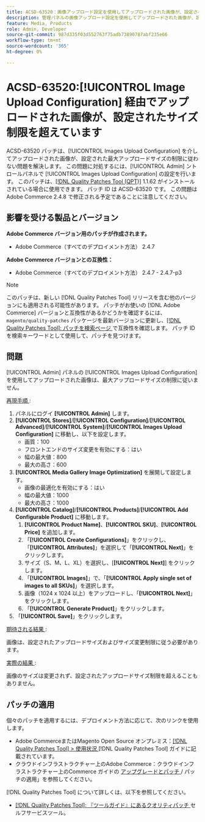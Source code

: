 ```yaml
---
title: ACSD-63520：画像アップロード設定を使用してアップロードされた画像が、設定されたサイズ制限を超えています
description: 管理パネルの画像アップロード設定を使用してアップロードされた画像が、設定された最大アップロードサイズの制限に従わないAdobe Commerceの問題を修正するために、ACSD-63520 パッチを適用してください。
feature: Media, Products
role: Admin, Developer
source-git-commit: 987d335f03d552763f75adb73890787abf235e66
workflow-type: tm+mt
source-wordcount: '365'
ht-degree: 0%

---
```



# ACSD-63520:[!UICONTROL Image Upload Configuration] 経由でアップロードされた画像が、設定されたサイズ制限を超えています

ACSD-63520 パッチは、[!UICONTROL Images Upload Configuration] を介してアップロードされた画像が、設定された最大アップロードサイズの制限に従わない問題を解決します。 この問題に対処するには、[!UICONTROL Admin] ントロールパネルで [!UICONTROL Images Upload Configuration] の設定を行います。 このパッチは、[[!DNL Quality Patches Tool (QPT)]](/help/tools/quality-patches-tool/quality-patches-tool-to-self-serve-quality-patches.md) 1.1.62 がインストールされている場合に使用できます。 パッチ ID は ACSD-63520 です。 この問題はAdobe Commerce 2.4.8 で修正される予定であることに注意してください。

## 影響を受ける製品とバージョン

**Adobe Commerce バージョン用のパッチが作成されます。**
* Adobe Commerce（すべてのデプロイメント方法） 2.4.7

**Adobe Commerce バージョンとの互換性：**
* Adobe Commerce（すべてのデプロイメント方法） 2.4.7 - 2.4.7-p3

>[!NOTE]
>
>このパッチは、新しい [!DNL Quality Patches Tool] リリースを含む他のバージョンにも適用される可能性があります。 パッチがお使いの [!DNL Adobe Commerce] バージョンと互換性があるかどうかを確認するには、`magento/quality-patches` パッケージを最新バージョンに更新し、[[!DNL Quality Patches Tool]: パッチを検索ページ ](https://experienceleague.adobe.com/tools/commerce-quality-patches/index.html) で互換性を確認します。 パッチ ID を検索キーワードとして使用して、パッチを見つけます。

## 問題

[!UICONTROL Admin] パネルの [!UICONTROL Images Upload Configuration] を使用してアップロードされた画像は、最大アップロードサイズの制限に従いません。

<u> 再現手順 </u>:

1. パネルにログイ **[!UICONTROL Admin]** します。
1. **[!UICONTROL Stores]**/**[!UICONTROL Configuration]**/**[!UICONTROL Advanced]**/**[!UICONTROL System]**/**[!UICONTROL Images Upload Configuration]** に移動し、以下を設定します。
   * 画質：100
   * フロントエンドのサイズ変更を有効にする：はい
   * 幅の最大値：800
   * 最大の高さ：600
1. **[!UICONTROL Media Gallery Image Optimization]** を展開して設定します。
   * 画像の最適化を有効にする：はい
   * 幅の最大値：1000
   * 最大の高さ：1000
1. **[!UICONTROL Catalog]**/**[!UICONTROL Products]**/**[!UICONTROL Add Configurable Product]** に移動します。
   1. **[!UICONTROL Product Name]**、**[!UICONTROL SKU]**、**[!UICONTROL Price]** を追加します。
   1. 「**[!UICONTROL Create Configurations]**」をクリックし、「**[!UICONTROL Attributes]**」を選択して「**[!UICONTROL Next]**」をクリックします。
   1. サイズ（S、M、L、XL）を選択し、[**[!UICONTROL Next]**] をクリックします。
   1. 「**[!UICONTROL Images]**」で、「**[!UICONTROL Apply single set of images to all SKUs]**」を選択します。
   1. 画像（1024 x 1024 以上）をアップロードし、「**[!UICONTROL Next]**」をクリックします。
   1. 「**[!UICONTROL Generate Product]**」をクリックします。
1. 「**[!UICONTROL Save]**」をクリックします。

<u> 期待される結果 </u>:

画像は、設定されたアップロードサイズおよびサイズ変更制限に従う必要があります。

<u> 実際の結果 </u>:

画像のサイズは変更されず、設定されたアップロードサイズ制限を超えることもありません。

## パッチの適用

個々のパッチを適用するには、デプロイメント方法に応じて、次のリンクを使用します。

* Adobe CommerceまたはMagento Open Source オンプレミス：[[!DNL Quality Patches Tool] > 使用状況 ](/help/tools/quality-patches-tool/usage.md) [!DNL Quality Patches Tool] ガイドに記載されています。
* クラウドインフラストラクチャー上のAdobe Commerce：クラウドインフラストラクチャー上のCommerce ガイドの [ アップグレードとパッチ ](https://experienceleague.adobe.com/docs/commerce-cloud-service/user-guide/develop/upgrade/apply-patches.html)/ パッチの適用」を参照してください。

[!DNL Quality Patches Tool] について詳しくは、以下を参照してください。

* [[!DNL Quality Patches Tool]: 『ツールガイド』にあるクオリティパッチ ](/help/tools/quality-patches-tool/quality-patches-tool-to-self-serve-quality-patches.md) セルフサービスツール。
